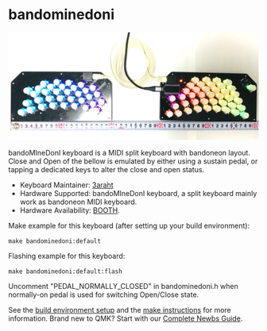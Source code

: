 # bandominedoni

![bandoMIneDonI](https://github.com/3araht/bandoMIneDonI/blob/main/pictures/bandoMIneDonI.jpg)

bandoMIneDonI keyboard is a MIDI split keyboard with bandoneon layout.
Close and Open of the bellow is emulated by either using a sustain pedal, or tapping a dedicated keys to alter the close and open status.

* Keyboard Maintainer: [3araht](https://github.com/3araht)
* Hardware Supported: bandoMIneDonI keyboard, a split keyboard mainly work as bandoneon MIDI keyboard.
* Hardware Availability: [BOOTH](https://3araht.booth.pm/).

Make example for this keyboard (after setting up your build environment):

    make bandominedoni:default

Flashing example for this keyboard:

    make bandominedoni:default:flash

Uncomment "PEDAL_NORMALLY_CLOSED" in bandominedoni.h when normally-on pedal is used for switching Open/Close state.

See the [build environment setup](https://docs.qmk.fm/#/getting_started_build_tools) and the [make instructions](https://docs.qmk.fm/#/getting_started_make_guide) for more information. Brand new to QMK? Start with our [Complete Newbs Guide](https://docs.qmk.fm/#/newbs).
